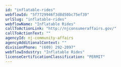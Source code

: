 ```yaml
---
id: "inflatable-rides"
webflowId: "5f7729946f3d8d50bc75ef39"
urlSlug: "inflatable-rides"
webflowName: "Inflatable Rides"
callToActionLink: "http://njconsumeraffairs.gov/"
callToActionText: ""
agencyId: nj-community-affairs
agencyAdditionalContext: ""
divisionPhone: "(609) 292-2097"
webflowIndustry: "Inflatable Rides"
licenseCertificationClassification: "PERMIT"
---
```

